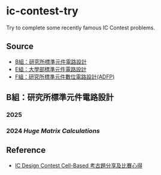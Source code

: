 # ic-contest-try
Try to complete some recently famous IC Contest problems.

## Source
 - [B組：研究所標準元件電路設計](https://drive.google.com/drive/folders/1_bBk0ssJho0PA7WlZ6IecHMp9zacLOQA?usp=drive_link)
 - [E組：大學部標準元件電路設計](https://drive.google.com/drive/folders/1SLUKpYJWn8X3FaiH7jsgb2EB31Y5AGsV?usp=drive_link) 
 - [F組：研究所標準元件數位電路設計(ADFP)](https://drive.google.com/drive/folders/1j6yGURPuOEi5fHt69QYmLmz-eKDpn-ND?usp=drive_link)  

## B組：研究所標準元件電路設計
### 2025
### 2024 *Huge Matrix Calculations*

## Reference
 - [IC Design Contest Cell-Based 考古題分享及比賽心得](https://ting.coderbridge.io/2021/06/27/ic-design-contest-%E8%80%83%E5%8F%A4%E9%A1%8C-%E5%88%86%E4%BA%AB/)
